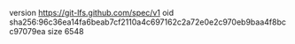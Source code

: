 version https://git-lfs.github.com/spec/v1
oid sha256:96c36ea14fa6beab7cf2110a4c697162c2a72e0e2c970eb9baa4f8bcc97079ea
size 6548
